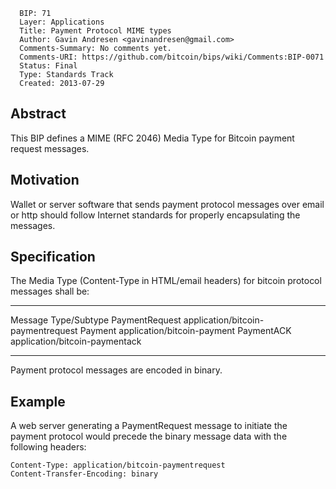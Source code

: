       BIP: 71
      Layer: Applications
      Title: Payment Protocol MIME types
      Author: Gavin Andresen <gavinandresen@gmail.com>
      Comments-Summary: No comments yet.
      Comments-URI: https://github.com/bitcoin/bips/wiki/Comments:BIP-0071
      Status: Final
      Type: Standards Track
      Created: 2013-07-29

## Abstract

This BIP defines a MIME (RFC 2046) Media Type for Bitcoin payment
request messages.

## Motivation

Wallet or server software that sends payment protocol messages over
email or http should follow Internet standards for properly
encapsulating the messages.

## Specification

The Media Type (Content-Type in HTML/email headers) for bitcoin protocol
messages shall be:

  ---------------- ------------------------------------
  Message          Type/Subtype
  PaymentRequest   application/bitcoin-paymentrequest
  Payment          application/bitcoin-payment
  PaymentACK       application/bitcoin-paymentack
  ---------------- ------------------------------------

Payment protocol messages are encoded in binary.

## Example

A web server generating a PaymentRequest message to initiate the payment
protocol would precede the binary message data with the following
headers:

    Content-Type: application/bitcoin-paymentrequest
    Content-Transfer-Encoding: binary

